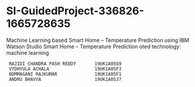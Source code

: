 # SI-GuidedProject-336826-1665728635
Machine Learning based Smart Home – Temperature Prediction using IBM Watson Studio
 Smart Home – Temperature Prediction
oted technology: machine learning

     RAJIDI CHANDRA PASH REDDY       19UK1A05G9
     VYDHYULA ACHALA                 19UK1A05F3
     BOMMAGANI RAJKUMAR              19UK1A05F1
     ANDRU BHAVYA                    19UK1A05J7
